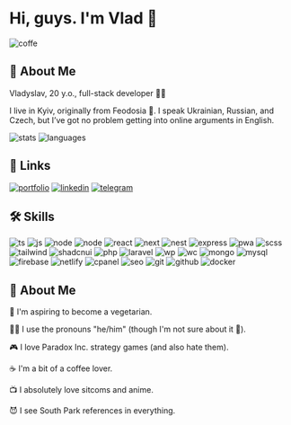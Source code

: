# Hi, guys. I'm Vlad 👋

![coffe](https://media1.tenor.com/m/zb491Il5MxoAAAAC/tweek-south-park.gif)

## 🚀 About Me
Vladyslav, 20 y.o., full-stack developer 🧑‍💻

I live in Kyiv, originally from Feodosia 🌊. I speak Ukrainian, Russian, and Czech, but I’ve got no problem getting into online arguments in English. 

![stats](https://github-readme-stats.vercel.app/api/?username=Wlad1slav&hide=contribs,prs&show_icons=true&theme=tokyonight)
![languages](https://github-readme-stats.vercel.app/api/top-langs/?username=Wlad1slav&layout=compact&langs_count=10&theme=tokyonight&hide=html,php)
## 🔗 Links
[![portfolio](https://img.shields.io/badge/my_portfolio-000?style=for-the-badge&logoColor=white)](https://vladyslavfokin.netlify.app/)
[![linkedin](https://img.shields.io/badge/linkedin-0A66C2?style=for-the-badge&logo=linkedin&logoColor=white)](https://www.linkedin.com/in/vladyslav-fokin-b35950298/)
[![telegram](https://img.shields.io/badge/Telegram-2FA2DA?style=for-the-badge&logo=telegram&logoColor=white)](https://t.me/vladyslav_fokin)

## 🛠 Skills
![ts](https://img.shields.io/badge/TypeScript-black?style=flat&logo=typescript)
![js](https://img.shields.io/badge/JavaScript-black?style=flat&logo=javascript)
![node](https://img.shields.io/badge/Node.js-black?style=flat&logo=node.js)
![node](https://img.shields.io/badge/Vite-black?style=flat&logo=vite)
![react](https://img.shields.io/badge/React.js-black?style=flat&logo=react)
![next](https://img.shields.io/badge/Next.js-black?style=flat&logo=next.js)
![nest](https://img.shields.io/badge/NestJs-black?style=flat&logo=nestjs)
![express](https://img.shields.io/badge/Express.js-black?style=flat&logo=express)
![pwa](https://img.shields.io/badge/PWA-black?style=flat&logo=pwa)
![scss](https://img.shields.io/badge/SCSS-black?style=flat&logo=sass)
![tailwind](https://img.shields.io/badge/Tailwind-black?style=flat&logo=tailwindcss)
![shadcnui](https://img.shields.io/badge/shadcn/ui-black?style=flat&logo=shadcnui)
![php](https://img.shields.io/badge/PHP-black?style=flat&logo=php)
![laravel](https://img.shields.io/badge/Laravel-black?style=flat&logo=laravel)
![wp](https://img.shields.io/badge/Wordpress_API-black?style=flat&logo=wordpress)
![wc](https://img.shields.io/badge/Woocommerce_API-black?style=flat&logo=woocommerce)
![mongo](https://img.shields.io/badge/MongoDB-black?style=flat&logo=mongodb)
![mysql](https://img.shields.io/badge/MySQL-black?style=flat&logo=mysql)
![firebase](https://img.shields.io/badge/Firebase-black?style=flat&logo=firebase)
![netlify](https://img.shields.io/badge/Netlify-black?style=flat&logo=netlify)
![cpanel](https://img.shields.io/badge/cPanel-black?style=flat&logo=cpanel)
![seo](https://img.shields.io/badge/SEO-black?style=flat)
![git](https://img.shields.io/badge/Git-black?style=flat&logo=git)
![github](https://img.shields.io/badge/Github-black?style=flat&logo=github)
![docker](https://img.shields.io/badge/Docker-black?style=flat&logo=docker)

## 🦄 About Me
🥦 I'm aspiring to become a vegetarian.

👨‍🦱 I use the pronouns "he/him" (though I'm not sure about it 🌈).

🎮 I love Paradox Inc. strategy games (and also hate them).

☕ I'm a bit of a coffee lover.

📺 I absolutely love sitcoms and anime.

😈 I see South Park references in everything.